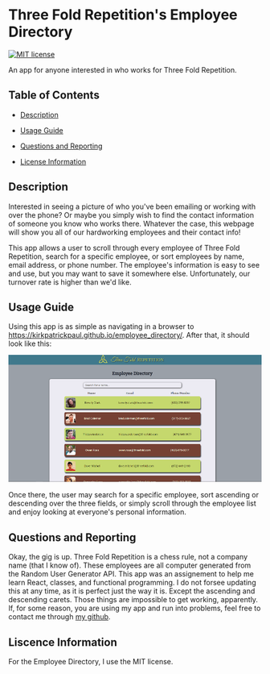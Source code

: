 # Three Fold Repetition's Employee Directory

[![MIT license](https://img.shields.io/badge/License-MIT-blue.svg)](https://lbesson.mit-license.org/)

An app for anyone interested in who works for Three Fold Repetition.

## Table of Contents

- [Description](#Description)

- [Usage Guide](#Usage-Guide)

- [Questions and Reporting](#Questions-and-Reporting)

- [License Information](#License-Information)

## Description

Interested in seeing a picture of who you've been emailing or working with over the phone? Or maybe you simply wish to find the contact information of someone you know who works there. Whatever the case, this webpage will show you all of our hardworking employees and their contact info!

This app allows a user to scroll through every employee of Three Fold Repetition, search for a specific employee, or sort employees by name, email address, or phone number. The employee's information is easy to see and use, but you may want to save it somewhere else. Unfortunately, our turnover rate is higher than we'd like.

## Usage Guide

Using this app is as simple as navigating in a browser to https://kirkpatrickpaul.github.io/employee_directory/. After that, it should look like this:

![Three Fold Repetition's Employee Directory](./public/webpage.png)

Once there, the user may search for a specific employee, sort ascending or descending over the three fields, or simply scroll through the employee list and enjoy looking at everyone's personal information.

## Questions and Reporting

Okay, the gig is up. Three Fold Repetition is a chess rule, not a company name (that I know of). These employees are all computer generated from the Random User Generator API. This app was an assignement to help me learn React, classes, and functional programming. I do not forsee updating this at any time, as it is perfect just the way it is. Except the ascending and descending carets. Those things are impossible to get working, apparently. If, for some reason, you are using my app and run into problems, feel free to contact me through [my github](https://kirkpatrickpaul.github.io/contact.html).

## Liscence Information

For the Employee Directory, I use the MIT license.
